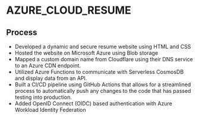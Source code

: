# AZURE_CLOUD_RESUME

## Process
- Developed a dynamic and secure resume website using HTML and CSS
- Hosted the website on Microsoft Azure using Blob storage
- Mapped a custom domain name from Cloudflare using their DNS service to an Azure CDN endpoint.
- Utilized Azure Functions to communicate with Serverless CosmosDB and display data from an API.
- Built a CI/CD pipeline using GitHub Actions that allows for a streamlined process to automatically push any changes to the code that has passed testing into production.
- Added OpenID Connect (OIDC) based authentication with Azure Workload Identity Federation